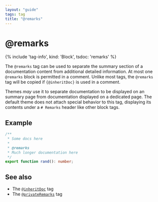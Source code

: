 ```yaml
---
layout: "guide"
tags: tag
title: "@remarks"
---
```


# @remarks

{% include 'tag-info', kind: 'Block', tsdoc: 'remarks' %}

The `@remarks` tag can be used to separate the summary section of a documentation content from
additional detailed information. At most one `@remarks` block is permitted in a comment. Unlike
most tags, the `@remarks` tag will be copied if `{@inheritDoc}` is used in a comment.

Themes _may_ use it to separate documentation to be displayed on an summary page from documentation
displayed on a dedicated page. The default theme does not attach special behavior to this tag,
displaying its contents under a `# Remarks` header like other block tags.

## Example

```ts
/**
 * Some docs here
 *
 * @remarks
 * Much longer documentation here
 */
export function rand(): number;
```

## See also

-   The [`@inheritDoc`](/tags/inheritDoc) tag
-   The [`@privateRemarks`](/tags/privateRemarks/) tag
